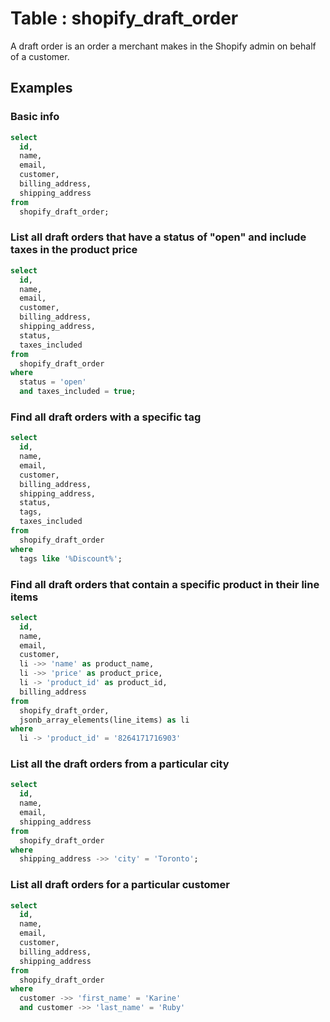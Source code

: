 # Table : shopify_draft_order

A draft order is an order a merchant makes in the Shopify admin on behalf of a customer.

## Examples

### Basic info

```sql
select
  id,
  name,
  email,
  customer,
  billing_address,
  shipping_address
from
  shopify_draft_order;
```

### List all draft orders that have a status of "open" and include taxes in the product price

```sql
select
  id,
  name,
  email,
  customer,
  billing_address,
  shipping_address,
  status,
  taxes_included
from
  shopify_draft_order
where
  status = 'open'
  and taxes_included = true;
```

### Find all draft orders with a specific tag

```sql
select
  id,
  name,
  email,
  customer,
  billing_address,
  shipping_address,
  status,
  tags,
  taxes_included
from
  shopify_draft_order
where
  tags like '%Discount%';
```

### Find all draft orders that contain a specific product in their line items

```sql
select
  id,
  name,
  email,
  customer,
  li ->> 'name' as product_name,
  li ->> 'price' as product_price,
  li -> 'product_id' as product_id,
  billing_address
from
  shopify_draft_order,
  jsonb_array_elements(line_items) as li
where
  li -> 'product_id' = '8264171716903'
```

### List all the draft orders from a particular city

```sql
select
  id,
  name,
  email,
  shipping_address
from
  shopify_draft_order
where 
  shipping_address ->> 'city' = 'Toronto';
```

### List all draft orders for a particular customer

```sql
select
  id,
  name,
  email,
  customer,
  billing_address,
  shipping_address
from
  shopify_draft_order
where
  customer ->> 'first_name' = 'Karine'
  and customer ->> 'last_name' = 'Ruby'
```
